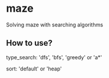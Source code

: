# maze
 Solving maze with searching algorithms


## How to use?

 type_search: 'dfs', 'bfs', 'greedy' or 'a*'

 sort: 'default' or 'heap'

